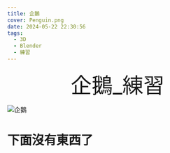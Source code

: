 ```yaml
---
title: 企鵝
cover: Penguin.png
date: 2024-05-22 22:30:56
tags:
  - 3D
  - Blender
  - 練習
---
```


<div align='center'><font size='70'>企鵝_練習</font></div>

![企鵝](Penguin.png)

<!--more-->

# 下面沒有東西了